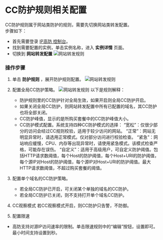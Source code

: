 # CC防护规则相关配置
CC防护规则属于网站类防护的规则，需要先切换网站类转发配置。</BR>
步骤如下：
- 首先需要登录 [IP高防 控制台](https://ip-anti-console.jdcloud.com/instancelist)。
- 找到需要配置的实例，单击实例名称，进入 **实例详情** 页面。
- 切换到 **网站转发配置** 
   ![网站转发规则](https://github.com/jdcloudcom/cn/blob/edit/image/Advanced%20Anti-DDoS/web-rule%2002.png)
   
### 操作步骤

1. 单击 **防护规则** ，展开防护规则配置。
 ![网站转发规则](https://github.com/jdcloudcom/cn/blob/edit/image/Advanced%20Anti-DDoS/web-rule%2004.png)
 
2. 配置全局CC防护策略。
 ![网站转发规则](https://github.com/jdcloudcom/cn/blob/edit/image/Advanced%20Anti-DDoS/CC%20rules%2001.png)
以下是规则解释：

   - 防护规则里的CC防护针对全局生效，如果开启则全局CC防护开启。
   - 如果关闭全局CC防护，则网站转发配置中所有已配置的域名，其CC防护也将全部关闭。
   - CC防护峰值，显示的是所购买套餐中的CC防护峰值大小。
   - CC防护模式配置。系统支持四种CC防护模式的选择：
      “宽松”：仅很少部分的访问会经过CC规则校验，适用于较少访问的网站。
      “正常”：网站无明显异常时，请选用正常模式。仅对部分访问进行校验检查。
      “紧急”：网站响应缓慢，CPU、内存等出现异常时，请使用紧急模式。该模式检查严格，可能存在误伤。
      “自定义”：适用于高级用户，可自定义防护阈值。包括HTTP请求数阈值，每个Host的防护阈值，每个Host+URI的防护阈值，每个源IP对Host的防护阈值，每个源IP对Host+URI的防护阈值。最大HTTP请求数阈值，不超过购买套餐的阈值。

3. 配置单个域名的CC防护策略。

    - 若全局CC防护已开启，可关闭某个单独的域名的CC防护。
    - 若全局CC防护已关闭，则不支持打开单个域名CC防护。
 
4. CC观察模式
若CC观察模式开启，则CC防护只告警，不防御。

5. 配置限速
- 高防支持对源IP访问速率的限制。单击限速规则中的“编辑”按钮，设置即可。最小时间支持设置到秒。


